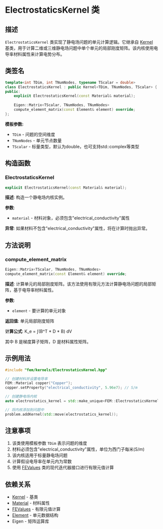 # ElectrostaticsKernel 类

## 描述

`ElectrostaticsKernel` 类实现了静电场问题的单元计算逻辑。它继承自 [Kernel](Kernel.md) 基类，用于计算二维或三维静电场问题中单个单元的局部刚度矩阵。该内核使用电导率材料属性来计算电势分布。

## 类签名

```cpp
template<int TDim, int TNumNodes, typename TScalar = double>
class ElectrostaticsKernel : public Kernel<TDim, TNumNodes, TScalar> {
public:
    explicit ElectrostaticsKernel(const Material& material);
    
    Eigen::Matrix<TScalar, TNumNodes, TNumNodes>
    compute_element_matrix(const Element& element) override;
};
```

**模板参数:**
- `TDim` - 问题的空间维度
- `TNumNodes` - 单元节点数量
- `TScalar` - 标量类型，默认为double，也可支持std::complex<double>等类型

## 构造函数

### ElectrostaticsKernel

```cpp
explicit ElectrostaticsKernel(const Material& material);
```

**描述**: 构造一个静电场内核实例。

**参数**:
- `material` - 材料对象，必须包含"electrical_conductivity"属性

**异常**: 如果材料不包含"electrical_conductivity"属性，将在计算时抛出异常。

## 方法说明

### compute_element_matrix

```cpp
Eigen::Matrix<TScalar, TNumNodes, TNumNodes>
compute_element_matrix(const Element& element) override;
```

**描述**: 计算单元的局部刚度矩阵。该方法使用有限元方法计算静电场问题的局部矩阵，基于电导率材料属性。

**参数**:
- `element` - 要计算的单元对象

**返回值**: 单元局部刚度矩阵

**计算公式**: 
K_e = ∫(B^T * D * B) dV

其中 B 是梯度算子矩阵，D 是材料属性矩阵。

## 示例用法

```cpp
#include "fem/kernels/ElectrostaticsKernel.hpp"

// 创建材料并设置电导率
FEM::Material copper("Copper");
copper.setProperty("electrical_conductivity", 5.96e7); // S/m

// 创建静电场内核
auto electrostatics_kernel = std::make_unique<FEM::ElectrostaticsKernel<3>>(copper);

// 将内核添加到问题中
problem.addKernel(std::move(electrostatics_kernel));
```

## 注意事项

1. 该类使用模板参数 `TDim` 表示问题的维度
2. 材料必须包含"electrical_conductivity"属性，单位为西门子每米(S/m)
3. 该内核适用于标量静电场问题
4. 计算假设电导率在单元内为常数
5. 使用 [FEValues](../../core/classes/FEValues.md) 类的现代迭代器接口进行有限元值计算

## 依赖关系

- [Kernel](Kernel.md) - 基类
- [Material](../../materials/classes/Material.md) - 材料属性
- [FEValues](../../core/classes/FEValues.md) - 有限元值计算
- [Element](../../mesh/classes/Element.md) - 单元数据结构
- Eigen - 矩阵运算库